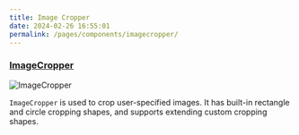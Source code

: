 ```yaml
---
title: Image Cropper
date: 2024-02-26 16:55:01
permalink: /pages/components/imagecropper/
---
```



### [ImageCropper](https://qfluentwidgets.com/price)

![ImageCropper](/img/components/imagecropper/ImageCropper.png)

`ImageCropper` is used to crop user-specified images. It has built-in rectangle and circle cropping shapes, and supports extending custom cropping shapes.